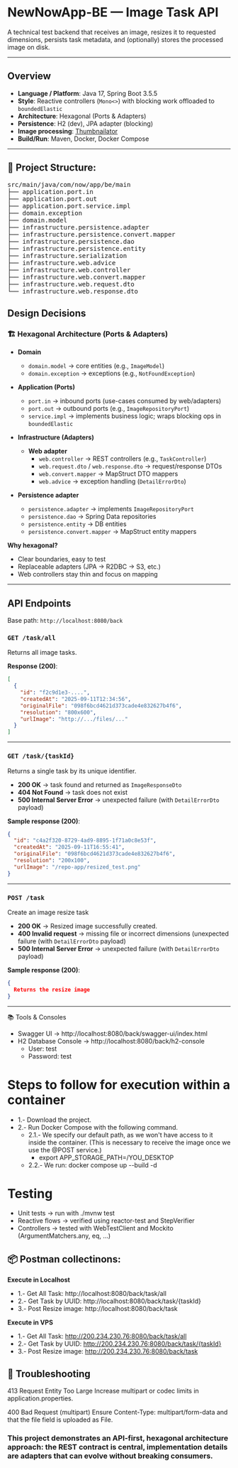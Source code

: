 # NewNowApp-BE — Image Task API

A technical test backend that receives an image, resizes it to requested dimensions, persists task metadata, and (optionally) stores the processed image on disk.

---

## Overview

- **Language / Platform**: Java 17, Spring Boot 3.5.5
- **Style**: Reactive controllers (`Mono<>`) with blocking work offloaded to `boundedElastic`  
- **Architecture**: Hexagonal (Ports & Adapters)  
- **Persistence**: H2 (dev), JPA adapter (blocking)  
- **Image processing**: [Thumbnailator](https://github.com/coobird/thumbnailator)  
- **Build/Run**: Maven, Docker, Docker Compose  

---


## 📂 Project Structure:
<pre>
src/main/java/com/now/app/be/main
├── application.port.in
├── application.port.out
├── application.port.service.impl
├── domain.exception
├── domain.model
├── infrastructure.persistence.adapter
├── infrastructure.persistence.convert.mapper
├── infrastructure.persistence.dao
├── infrastructure.persistence.entity
├── infrastructure.serialization
├── infrastructure.web.advice
├── infrastructure.web.controller
├── infrastructure.web.convert.mapper
├── infrastructure.web.request.dto
└── infrastructure.web.response.dto
</pre>


## Design Decisions

### 🏗️ Hexagonal Architecture (Ports & Adapters)

- **Domain**
  - `domain.model` → core entities (e.g., `ImageModel`)
  - `domain.exception` → exceptions (e.g., `NotFoundException`)

- **Application (Ports)**
  - `port.in` → inbound ports (use-cases consumed by web/adapters)
  - `port.out` → outbound ports (e.g., `ImageRepositoryPort`)
  - `service.impl` → implements business logic; wraps blocking ops in `boundedElastic`

- **Infrastructure (Adapters)**
  - **Web adapter**
    - `web.controller` → REST controllers (e.g., `TaskController`)
    - `web.request.dto` / `web.response.dto` → request/response DTOs
    - `web.convert.mapper` → MapStruct DTO mappers
    - `web.advice` → exception handling (`DetailErrorDto`)
- **Persistence adapter**
    - `persistence.adapter` → implements `ImageRepositoryPort`
    - `persistence.dao` → Spring Data repositories
    - `persistence.entity` → DB entities
    - `persistence.convert.mapper` → MapStruct entity mappers

**Why hexagonal?**
- Clear boundaries, easy to test
- Replaceable adapters (JPA → R2DBC → S3, etc.)
- Web controllers stay thin and focus on mapping

---

## API Endpoints

Base path: `http://localhost:8080/back`

### `GET /task/all`
Returns all image tasks.  

**Response (200)**:
```json
[
  {
    "id": "f2c9d1e3-....",
    "createdAt": "2025-09-11T12:34:56",
    "originalFile": "098f6bcd4621d373cade4e832627b4f6",
    "resolution": "800x600",
    "urlImage": "http://.../files/..."
  }
]
```
---

### `GET /task/{taskId}`

Returns a single task by its unique identifier.

- **200 OK** → task found and returned as `ImageResponseDto`  
- **404 Not Found** → task does not exist  
- **500 Internal Server Error** → unexpected failure (with `DetailErrorDto` payload)  

**Sample response (200)**:
```json
{
  "id": "c4a2f320-8729-4ad9-8895-1f71a0c8e53f",
  "createdAt": "2025-09-11T16:55:41",
  "originalFile": "098f6bcd4621d373cade4e832627b4f6",
  "resolution": "200x100",
  "urlImage": "/repo-app/resized_test.png"
}
```
---

### `POST /task`

Create an image resize task

- **200 OK** → Resized image successfully created. 
- **400 Invalid request** → missing file or incorrect dimensions (unexpected failure (with `DetailErrorDto` payload)
- **500 Internal Server Error** → unexpected failure (with `DetailErrorDto` payload)  

**Sample response (200)**:
```json
{
  Returns the resize image
}
```
---

📚 Tools & Consoles
- Swagger UI → http://localhost:8080/back/swagger-ui/index.html
- H2 Database Console → http://localhost:8080/back/h2-console
  - User: test
  - Password: test


# Steps to follow for execution within a container
- 1.- Download the project.
- 2.- Run Docker Compose with the following command.
  - 2.1.- We specify our default path, as we won't have access to it inside the container. (This is necessary to receive the image once we use the @POST service.)
    - export APP_STORAGE_PATH=/YOU_DESKTOP
  - 2.2.- We run: docker compose up --build -d

# Testing
- Unit tests → run with ./mvnw test
- Reactive flows → verified using reactor-test and StepVerifier
- Controllers → tested with WebTestClient and Mockito (ArgumentMatchers.any, eq, …)

 
## 📦 Postman collectinons:

**Execute in Localhost**
- 1.- Get All Task: http://localhost:8080/back/task/all
- 2.- Get Task by UUID: http://localhost:8080/back/task/{taskId}
- 3.- Post Resize image: http://localhost:8080/back/task

**Execute in VPS**
- 1.- Get All Task: http://200.234.230.76:8080/back/task/all
- 2.- Get Task by UUID: http://200.234.230.76:8080/back/task/{taskId}
- 3.- Post Resize image: http://200.234.230.76:8080/back/task

## 🚨 Troubleshooting

413 Request Entity Too Large
Increase multipart or codec limits in application.properties.

400 Bad Request (multipart)
Ensure Content-Type: multipart/form-data and that the file field is uploaded as File.



### This project demonstrates an API-first, hexagonal architecture approach: the REST contract is central, implementation details are adapters that can evolve without breaking consumers.




